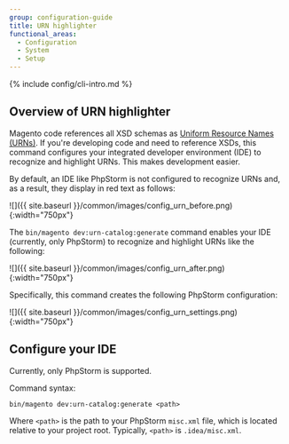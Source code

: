 ```yaml
---
group: configuration-guide
title: URN highlighter
functional_areas:
  - Configuration
  - System
  - Setup
---
```


{% include config/cli-intro.md %}

## Overview of URN highlighter

Magento code references all XSD schemas as [Uniform Resource Names (URNs)](https://www.ietf.org/rfc/rfc2141.txt). If you're developing code and need to reference XSDs, this command configures your integrated developer environment (IDE) to recognize and highlight URNs. This makes development easier.

By default, an IDE like PhpStorm is not configured to recognize URNs and, as a result, they display in red text as follows:

![]({{ site.baseurl }}/common/images/config_urn_before.png){:width="750px"}

The `bin/magento dev:urn-catalog:generate` command enables your IDE (currently, only PhpStorm) to recognize and highlight URNs like the following:

![]({{ site.baseurl }}/common/images/config_urn_after.png){:width="750px"}

Specifically, this command creates the following PhpStorm configuration:

![]({{ site.baseurl }}/common/images/config_urn_settings.png){:width="750px"}

## Configure your IDE

Currently, only PhpStorm is supported.

Command syntax:

	bin/magento dev:urn-catalog:generate <path>

Where `<path>` is the path to your PhpStorm `misc.xml` file, which is located relative to your project root. Typically, `<path>` is `.idea/misc.xml`.
